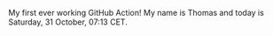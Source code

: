 My first ever working GitHub Action!
My name is Thomas and today is Saturday, 31 October, 07:13 CET. 
